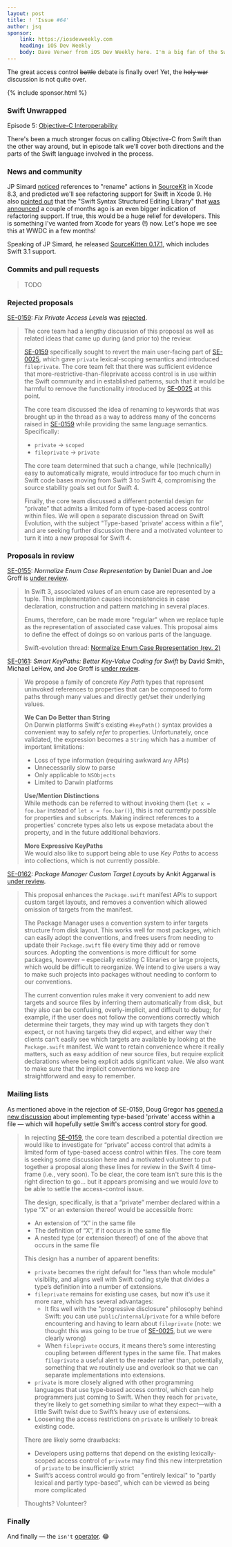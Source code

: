 ```yaml
---
layout: post
title: ! 'Issue #64'
author: jsq
sponsor:
    link: https://iosdevweekly.com
    heading: iOS Dev Weekly
    body: Dave Verwer from iOS Dev Weekly here. I'm a big fan of the Swift Weekly Brief so when I saw they were looking for support, I thought I should do that! Keep up the good work Jesse!
---
```


The great access control ~~battle~~ debate is finally over! Yet, the ~~holy war~~ discussion is not quite over.

<!--excerpt-->

{% include sponsor.html %}

### Swift Unwrapped

Episode 5: [Objective-C Interoperability](https://spec.fm/podcasts/swift-unwrapped/61854)

There's been a much stronger focus on calling Objective-C from Swift than the other way around, but in episode talk we'll cover both directions and the parts of the Swift language involved in the process.

### News and community

JP Simard [noticed](https://twitter.com/simjp/status/848288462952316928) references to "rename" actions in [SourceKit](https://github.com/apple/swift/tree/master/tools/SourceKit) in Xcode 8.3, and predicted we'll see refactoring support for Swift in Xcode 9. He also [pointed out](https://twitter.com/simjp/status/848288609006309376) that the "Swift Syntax Structured Editing Library" that [was announced](https://lists.swift.org/pipermail/swift-dev/Week-of-Mon-20170206/004066.html) a couple of months ago is an even bigger indication of refactoring support. If true, this would be a huge relief for developers. This is something I've wanted from Xcode for years (!) now. Let's hope we see this at WWDC in a few months!

Speaking of JP Simard, he released [SourceKitten 0.17.1](https://github.com/jpsim/SourceKitten/releases/tag/0.17.1), which includes Swift 3.1 support.

### Commits and pull requests

> TODO

### Rejected proposals

[SE-0159](https://github.com/apple/swift-evolution/blob/master/proposals/0159-fix-private-access-levels.md): *Fix Private Access Levels* was [rejected](https://lists.swift.org/pipermail/swift-evolution-announce/2017-April/000337.html).

> The core team had a lengthy discussion of this proposal as well as related ideas that came up during (and prior to) the review.
>
> [SE-0159](https://github.com/apple/swift-evolution/blob/master/proposals/0159-fix-private-access-levels.md) specifically sought to revert the main user-facing part of [SE-0025](https://github.com/apple/swift-evolution/blob/master/proposals/0025-scoped-access-level.md), which gave `private` lexical-scoping semantics and introduced `fileprivate`. The core team felt that there was sufficient evidence that more-restrictive-than-fileprivate access control is in use within the Swift community and in established patterns, such that it would be harmful to remove the functionality introduced by [SE-0025](https://github.com/apple/swift-evolution/blob/master/proposals/0025-scoped-access-level.md) at this point.
>
> The core team discussed the idea of renaming to keywords that was brought up in the thread as a way to address many of the concerns raised in [SE-0159](https://github.com/apple/swift-evolution/blob/master/proposals/0159-fix-private-access-levels.md) while providing the same language semantics. Specifically:
>
> * `private` -> `scoped`
> * `fileprivate` -> `private`
>
> The core team determined that such a change, while (technically) easy to automatically migrate, would introduce far too much churn in Swift code bases moving from Swift 3 to Swift 4, compromising the source stability goals set out for Swift 4.
>
> Finally, the core team discussed a different potential design for “private” that admits a limited form of type-based access control within files. We will open a separate discussion thread on Swift Evolution, with the subject "Type-based 'private' access within a file", and are seeking further discussion there and a motivated volunteer to turn it into a new proposal for Swift 4.

### Proposals in review

[SE-0155](https://github.com/apple/swift-evolution/blob/master/proposals/0155-normalize-enum-case-representation.md): *Normalize Enum Case Representation* by Daniel Duan and Joe Groff is [under review](https://lists.swift.org/pipermail/swift-evolution-announce/2017-March/000336.html).

> In Swift 3, associated values of an enum case are represented by a tuple. This implementation causes inconsistencies in case declaration, construction and pattern matching in several places.
>
> Enums, therefore, can be made more "regular" when we replace tuple as the representation of associated case values. This proposal aims to define the effect of doings so on various parts of the language.
>
> Swift-evolution thread: [Normalize Enum Case Representation (rev. 2)](https://lists.swift.org/pipermail/swift-evolution/Week-of-Mon-20170306/033626.html)

[SE-0161](https://github.com/apple/swift-evolution/blob/master/proposals/0161-key-paths.md): *Smart KeyPaths: Better Key-Value Coding for Swift* by David Smith, Michael LeHew, and Joe Groff is [under review](https://lists.swift.org/pipermail/swift-evolution-announce/2017-March/000334.html).

> We propose a family of concrete _Key Path_ types that represent uninvoked references to properties that can be composed to form paths through many values and directly get/set their underlying values.
>
> **We Can Do Better than String**<br/>
> On Darwin platforms Swift's existing `#keyPath()` syntax provides a convenient way to safely *refer* to properties. Unfortunately, once validated, the expression becomes a `String` which has a number of important limitations:
>
> * Loss of type information (requiring awkward `Any` APIs)
> * Unnecessarily slow to parse
> * Only applicable to `NSObjects`
> * Limited to Darwin platforms
>
> **Use/Mention Distinctions**<br/>
> While methods can be referred to without invoking them (`let x = foo.bar` instead of  `let x = foo.bar()`), this is not currently possible for properties and subscripts. Making indirect references to a properties' concrete types also lets us expose metadata about the property, and in the future additional behaviors.
>
> **More Expressive KeyPaths**<br/>
> We would also like to support being able to use _Key Paths_ to access into collections, which is not currently possible.

[SE-0162](https://github.com/apple/swift-evolution/blob/master/proposals/0162-package-manager-custom-target-layouts.md): *Package Manager Custom Target Layouts* by Ankit Aggarwal is [under review](https://lists.swift.org/pipermail/swift-evolution/Week-of-Mon-20170403/034997.html).

> This proposal enhances the `Package.swift` manifest APIs to support custom target layouts, and removes a convention which allowed omission of targets from the manifest.
>
> The Package Manager uses a convention system to infer targets structure from disk layout. This works well for most packages, which can easily adopt the conventions, and frees users from needing to update their `Package.swift` file every time they add or remove sources. Adopting the conventions is more difficult for some packages, however – especially existing C libraries or large projects, which would be difficult to reorganize. We intend to give users a way to make such projects into packages without needing to conform to our conventions.
>
> The current convention rules make it very convenient to add new targets and source files by inferring them automatically from disk, but they also can be confusing, overly-implicit, and difficult to debug; for example, if the user does not follow the conventions correctly which determine their targets, they may wind up with targets they don't expect, or not having targets they did expect, and either way their clients can't easily see which targets are available by looking at the `Package.swift` manifest. We want to retain convenience where it really matters, such as easy addition of new source files, but require explicit declarations where being explicit adds significant value. We also want to make sure that the implicit conventions we keep are straightforward and easy to remember.

### Mailing lists

As mentioned above in the rejection of SE-0159, Doug Gregor has [opened a new discussion](https://lists.swift.org/pipermail/swift-evolution/Week-of-Mon-20170403/034903.html) about implementing type-based 'private' access within a file &mdash; which will hopefully settle Swift's access control story for good.

> In rejecting [SE-0159](https://github.com/apple/swift-evolution/blob/master/proposals/0159-fix-private-access-levels.md), the core team described a potential direction we would like to investigate for “private” access control that admits a limited form of type-based access control within files. The core team is seeking some discussion here and a motivated volunteer to put together a proposal along these lines for review in the Swift 4 time-frame (i.e., very soon). To be clear, the core team isn't sure this is the right direction to go... but it appears promising and we would *love* to be able to settle the access-control issue.
>
> The design, specifically, is that a “private” member declared within a type “X” or an extension thereof would be accessible from:
>
> * An extension of “X” in the same file
> * The definition of “X”, if it occurs in the same file
> * A nested type (or extension thereof) of one of the above that occurs in the same file
>
> This design has a number of apparent benefits:
> * `private` becomes the right default for "less than whole module" visibility, and aligns well with Swift coding style that divides a type’s definition into a number of extensions.
> * `fileprivate` remains for existing use cases, but now it’s use it more rare, which has several advantages:
>   * It fits well with the "progressive disclosure" philosophy behind Swift: you can use `public`/`internal`/`private` for a while before encountering and having to learn about `fileprivate` (note: we thought this was going to be true of [SE-0025](https://github.com/apple/swift-evolution/blob/master/proposals/0025-scoped-access-level.md), but we were clearly wrong)
>   * When `fileprivate` occurs, it means there’s some interesting coupling between different types in the same file. That makes `fileprivate` a useful alert to the reader rather than, potentially, something that we routinely use and overlook so that we can separate implementations into extensions.
> * `private` is more closely aligned with other programming languages that use type-based access control, which can help programmers just coming to Swift. When they reach for `private`, they’re likely to get something similar to what they expect—with a little Swift twist due to Swift’s heavy use of extensions.
> * Loosening the access restrictions on `private` is unlikely to break existing code.
>
> There are likely some drawbacks:
> * Developers using patterns that depend on the existing lexically-scoped access control of `private` may find this new interpretation of `private` to be insufficiently strict
> * Swift’s access control would go from "entirely lexical" to "partly lexical and partly type-based", which can be viewed as being more complicated
>
> Thoughts? Volunteer?

### Finally

And finally &mdash; the `isn't` [operator](https://twitter.com/harlanhaskins/status/848172027760574465). 😂
